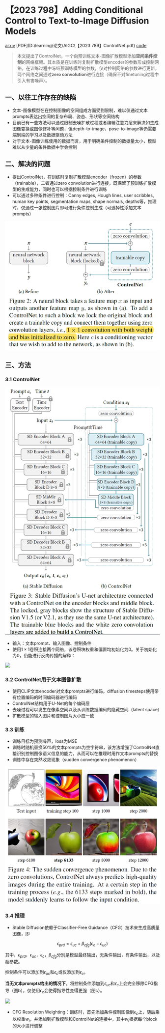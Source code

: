 # 【2023 798】Adding Conditional Control to Text-to-Image Diffusion Models

[arxiv](https://arxiv.org/abs/2302.05543) [PDF](D:\learning\论文\AIGC\【2023 789】ControlNet.pdf)  [code](https://github.com/lllyasviel/ControlNet) 

> 本文提出了ControlNet，一个向预训练文本-图像扩散模型添加**空间条件控制**的网络框架。其本质是在训练时复制扩散模型encoder的参数形成控制网络，在训练过程中冻结预训练模型的参数，仅对控制网络的参数进行更新，两个网络之间通过**zero convolution**进行连接（确保不对finetuning过程中引入有害噪声）。

## 一、以往工作存在的缺陷

- 文本-图像模型在在控制图像的空间组成方面受到限制，难以仅通过文本prompts表达出空间的复杂布局、姿态、形状等空间结构
- 目前已有一些方法可以通过限制去噪扩散过程或者编辑注意力层来解决如生成图像变换或图像修补等问题，但depth-to-image，pose-to-image等仍需要端到端的学习以及数据驱动方法
- 对于文本-图像训练使用的数据而言，用于明确条件控制的数据量太小，模型难以从少量的条件数据中学会控制

## 二、解决的问题

- 提出ControlNet，在训练时复制扩散模型encoder（frozen）的参数（trainable），二者通过zero convolution进行连接，既保留了预训练扩散模型的生成能力，同时也可以根据控制条件进行训练
- 可以通过多种条件进行控制：Canny edges, Hough lines, user scribbles, human key points, segmentation maps, shape normals, depths等，推理时，仅通过一张控制图片即可进行条件控制生成（可选择性添加文本prompts）

<img src="..\..\论文笔记\AIGC\fig\ControlNet_2.png" style="zoom:80%;" />

## 三、方法

### 3.1 ControlNet

<img src="..\..\论文笔记\AIGC\fig\ControlNet_3.png" style="zoom:80%;" />

- 输入：文本prompt、输入图像、控制条件
- 使用$1\times 1$卷积连接两个网络，该卷积块权重和偏置均初始化为0。关于初始化为0，仍能进行反向传播的解释：

![](..\..\论文笔记\AIGC\fig\ControlNet_1.png)

### 3.2 ControlNet用于文本图像扩散

- 使用CLIP文本encoder对文本prompts进行编码，diffusion timesteps使用带有位置编码的时间编码器进行编码
- ControlNet结构用于U-Net的每个编码层
- 去噪过程可以发生在像素空间以及从训练数据编码的隐藏空间（latent space）
- 扩散模型的输入图片和控制图片大小应一致

### 3.3 训练

- 训练目标为预测噪声，loss为MSE
- 训练时随机替换50%的文本prompts为空字符串，该方法增强了ControlNet直接识别控制图像语义信息的能力，从而可以在推理时用作文本prompts的替换
- 训练中存在突然收敛现象（sudden convergence phenomenon）

<img src="..\..\论文笔记\AIGC\fig\ControlNet_4.png" style="zoom:80%;" />

### 3.4 推理

- Stable Diffusion依赖于Classifier-Free Guidance（CFG）技术来生成高质量图像，即

$$
\epsilon_{prd}=\epsilon_{uc}+\beta_{cfg}(\epsilon_{c}-\epsilon_{uc})
$$

其中，$\epsilon_{prd}$，$\epsilon_{uc}$，$\epsilon_{c}$，$\beta_{cfg}$分别是模型最终输出，无条件输出，有条件输出，以及超参数。

控制条件可以添加到$\epsilon_{uc}$和$\epsilon_{c}$或仅添加到$\epsilon_{c}$。

**当无文本prompts给出的情况下**，将控制条件添加到$\epsilon_{uc}$和$\epsilon_{c}$上会完全移除CFG指导（图b），仅使用$\epsilon_{c}$会使得指导性变得更强（图c）。

![](..\..\论文笔记\AIGC\fig\ControlNet_5.png)

- CFG Resolution Weighting：训练时，首先添加条件控制图像到$\epsilon_c$上，随后乘以权重$w_i$，并添加到扩散模型和ControlNet的连接中，其中$w_i$根据每个block的大小进行调整